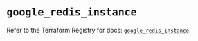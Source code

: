 # `google_redis_instance`

Refer to the Terraform Registry for docs: [`google_redis_instance`](https://registry.terraform.io/providers/hashicorp/google-beta/5.38.0/docs/resources/google_redis_instance).
